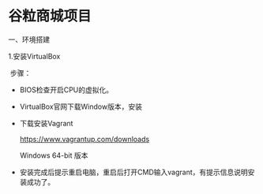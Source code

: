 # 谷粒商城项目

一、环境搭建

1.安装VirtualBox

​	步骤：

- BIOS检查开启CPU的虚拟化。

- VirtualBox官网下载Window版本，安装

- 下载安装Vagrant

  https://www.vagrantup.com/downloads

  Windows 64-bit 版本

- 安装完成后提示重启电脑，重启后打开CMD输入vagrant，有提示信息说明安装成功了。